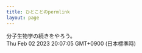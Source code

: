 ```yaml
---
title: ひとことのpermlink
layout: page
---
```

<div class="box" dt="1675336025302">
  分子生物学の続きをやろう。
  <div class="content is-small">Thu Feb 02 2023 20:07:05 GMT+0900 (日本標準時)</div>
</div>